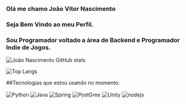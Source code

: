 ### Olá me chamo João Vitor Nascimento


### Seja Bem Vindo ao meu Perfil.
### Sou Programador voltado a área de Backend e Programador Indie de Jogos.

![João Nascimento GitHub stats](https://github-readme-stats.vercel.app/api?username=ssjJovi&show_icons=true&theme=dark)

![Top Langs](https://github-readme-stats.vercel.app/api/top-langs/?username=ssjJovi&layout=compact)

##Tecnologias que estou usando no momento:

<div style="display: inline_block">
  <img align="center" alt="Python" src="https://img.shields.io/badge/Python-14354C?style=for-the-badge&logo=python&logoColor=white" />
  <img align="center" alt="Java" src="https://img.shields.io/badge/Java-ED8B00?style=for-the-badge&logo=openjdk&logoColor=white" />
  <img align="center" alt="Spring" src="https://img.shields.io/badge/Spring-6DB33F?style=for-the-badge&logo=spring&logoColor=white" />
  <img align="center" alt="PostGree" src="https://img.shields.io/badge/PostgreSQL-316192?style=for-the-badge&logo=postgresql&logoColor=white" />
  <img align="center" alt="Unity" src="https://img.shields.io/badge/Unity-100000?style=for-the-badge&logo=unity&logoColor=white" />
  <img align="center" alt="nodejs" src="https://img.shields.io/badge/Node.js-43853D?style=for-the-badge&logo=node.js&logoColor=white" />
</div><br/>

